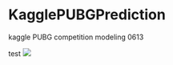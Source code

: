 # KagglePUBGPrediction
kaggle PUBG competition modeling
0613

test
<img src="https://storage.googleapis.com/kaggle-competitions/kaggle/10335/logos/header.png?t=2018-10-02-21-04-56">
